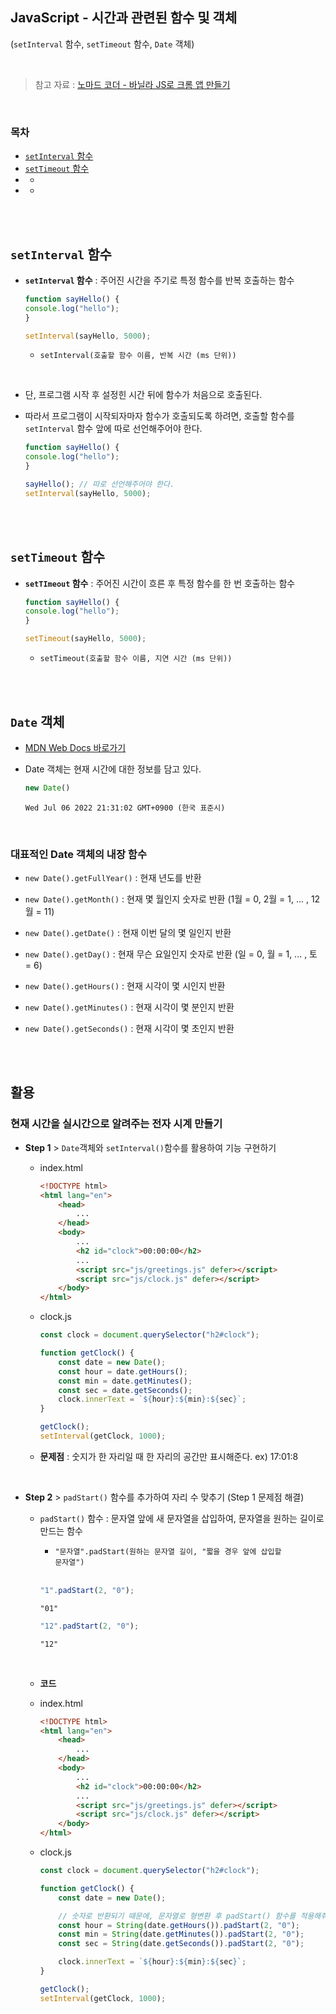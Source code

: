 ## JavaScript - 시간과 관련된 함수 및 객체     
(<code>setInterval</code> 함수, <code>setTimeout</code> 함수, <code>Date</code> 객체)

<br/>

> 참고 자료 : <a href="https://nomadcoders.co/javascript-for-beginners">노마드 코더 - 바닐라 JS로 크롬 앱 만들기</a>

<br/>

### 목차

  - <a href="https://github.com/SangYoonLee1231/TIL/blob/main/JavaScript/javascript_time_function.md#setinterval-%ED%95%A8%EC%88%98"><code>setInterval</code> 함수</a>
  - <a href="https://github.com/SangYoonLee1231/TIL/blob/main/JavaScript/javascript_time_function.md#settimeout-%ED%95%A8%EC%88%98"><code>setTimeout</code> 함수</a>
  - <a href="https://github.com/SangYoonLee1231/TIL/blob/main/JavaScript/javascript_time_function.md#date-%EA%B0%9D%EC%B2%B4"></a>
    - <a href="https://github.com/SangYoonLee1231/TIL/blob/main/JavaScript/javascript_time_function.md#%EB%8C%80%ED%91%9C%EC%A0%81%EC%9D%B8-date-%EA%B0%9D%EC%B2%B4%EC%9D%98-%EB%82%B4%EC%9E%A5-%ED%95%A8%EC%88%98"></a>
  - <a href="https://github.com/SangYoonLee1231/TIL/blob/main/JavaScript/javascript_time_function.md#%ED%99%9C%EC%9A%A9"></a> 
    - <a href="https://github.com/SangYoonLee1231/TIL/blob/main/JavaScript/javascript_time_function.md#%ED%98%84%EC%9E%AC-%EC%8B%9C%EA%B0%84%EC%9D%84-%EC%8B%A4%EC%8B%9C%EA%B0%84%EC%9C%BC%EB%A1%9C-%EC%95%8C%EB%A0%A4%EC%A3%BC%EB%8A%94-%EC%A0%84%EC%9E%90-%EC%8B%9C%EA%B3%84-%EB%A7%8C%EB%93%A4%EA%B8%B0"></a>


<br/><br/>

## <code>setInterval</code> 함수

- <strong><code>setInterval</code> 함수</strong> : 주어진 시간을 주기로 특정 함수를 반복 호출하는 함수

    ```javascript
    function sayHello() {
    console.log("hello");
    }

    setInterval(sayHello, 5000);
    ```

    - <code>setInterval(호출할 함수 이름, 반복 시간 (ms 단위))</code>

<br/>

- 단, 프로그램 시작 후 설정힌 시간 뒤에 함수가 처음으로 호출된다.

- 따라서 프로그램이 시작되자마자 함수가 호출되도록 하려면, 호출할 함수를 <code>setInterval</code> 함수 앞에 따로 선언해주어야 한다.

    ```javascript
    function sayHello() {
    console.log("hello");
    }

    sayHello(); // 따로 선언해주어야 한다.
    setInterval(sayHello, 5000);
    ```

<br/><br/>

## <code>setTimeout</code> 함수

- <strong><code>setTImeout</code> 함수</strong> : 주어진 시간이 흐른 후 특정 함수를 한 번 호출하는 함수

    ```javascript
    function sayHello() {
    console.log("hello");
    }

    setTimeout(sayHello, 5000);
    ```

    - <code>setTimeout(호출할 함수 이름, 지연 시간 (ms 단위))</code>

<br/><br/>

## <code>Date</code> 객체

- <a href="https://developer.mozilla.org/ko/docs/Web/JavaScript/Reference/Global_Objects/Date">MDN Web Docs 바로가기</a>

- Date 객체는 현재 시간에 대한 정보를 담고 있다.

    ```javascript
    new Date()
    ```
    ```
    Wed Jul 06 2022 21:31:02 GMT+0900 (한국 표준시)
    ```

<br/>

### 대표적인 Date 객체의 내장 함수

- <code>new Date().getFullYear()</code> : 현재 년도를 반환

- <code>new Date().getMonth()</code> : 현재 몇 월인지 숫자로 반환 (1월 = 0, 2월 = 1, ... , 12월 = 11)

- <code>new Date().getDate()</code> : 현재 이번 달의 몇 일인지 반환

- <code>new Date().getDay()</code> : 현재 무슨 요일인지 숫자로 반환 (일 = 0, 월 = 1, ... , 토 = 6)

- <code>new Date().getHours()</code> : 현재 시각이 몇 시인지 반환

- <code>new Date().getMinutes()</code> : 현재 시각이 몇 분인지 반환

- <code>new Date().getSeconds()</code> : 현재 시각이 몇 초인지 반환

<br/><br/>

## 활용

### 현재 시간을 실시간으로 알려주는 전자 시계 만들기

- <strong>Step 1</strong> > <code>Date</code>객체와 <code>setInterval()</code>함수를 활용하여 기능 구현하기

    - index.html

        ```html
        <!DOCTYPE html>
        <html lang="en">
            <head>
                ...
            </head>
            <body>
                ...
                <h2 id="clock">00:00:00</h2>
                ...
                <script src="js/greetings.js" defer></script>
                <script src="js/clock.js" defer></script>
            </body>
        </html>
        ```

    - clock.js

        ```javascript
        const clock = document.querySelector("h2#clock");

        function getClock() {
            const date = new Date();
            const hour = date.getHours();
            const min = date.getMinutes();
            const sec = date.getSeconds();
            clock.innerText = `${hour}:${min}:${sec}`;
        }

        getClock();
        setInterval(getClock, 1000);
        ```

    - <strong>문제점</strong> : 숫지가 한 자리일 때 한 자리의 공간만 표시해준다. ex) 17:01:8

<br/>

- <strong>Step 2</strong> > <code>padStart()</code> 함수를 추가하여 자리 수 맞추기 (Step 1 문제점 해결)

    - <code>padStart()</code> 함수 : 문자열 앞에 새 문자열을 삽입하여, 문자열을 원하는 길이로 만드는 함수

        - <code>"문자열".padStart(원하는 문자열 길이, "짧을 경우 앞에 삽입할 문자열")</code>

        <br/>

        ```javascript
        "1".padStart(2, "0");
        ```
        ```
        "01"
        ```

        ```javascript
        "12".padStart(2, "0");
        ```
        ```
        "12"
        ```

    <br/>

    - <strong>코드</strong>

    - index.html

        ```html
        <!DOCTYPE html>
        <html lang="en">
            <head>
                ...
            </head>
            <body>
                ...
                <h2 id="clock">00:00:00</h2>
                ...
                <script src="js/greetings.js" defer></script>
                <script src="js/clock.js" defer></script>
            </body>
        </html>
        ```

    - clock.js

        ```javascript
        const clock = document.querySelector("h2#clock");

        function getClock() {
            const date = new Date();

            // 숫자로 반환되기 때문에, 문자열로 형변환 후 padStart() 함수를 적용해줘야 한다.
            const hour = String(date.getHours()).padStart(2, "0");
            const min = String(date.getMinutes()).padStart(2, "0");
            const sec = String(date.getSeconds()).padStart(2, "0");

            clock.innerText = `${hour}:${min}:${sec}`;
        }

        getClock();
        setInterval(getClock, 1000);
        ```